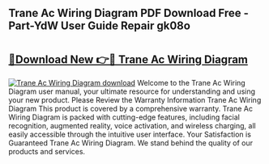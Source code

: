 ## Trane Ac Wiring Diagram PDF Download Free - Part-YdW User Guide Repair gk08o

# <h2><a href="http://dfqzod0.blite.top/?on=Trane+Ac+Wiring+Diagram">🔗Download New 👉🔴 Trane Ac Wiring Diagram</a></h2>

[![Trane Ac Wiring Diagram download](https://i.imgur.com/lujVjoI.png)](http://dfqzod0.blite.top/?on=Trane+Ac+Wiring+Diagram)
Welcome to the Trane Ac Wiring Diagram user manual, your ultimate resource for understanding and using your new product. Please Review the Warranty Information Trane Ac Wiring Diagram This product is covered by a comprehensive warranty. Trane Ac Wiring Diagram is packed with cutting-edge features, including facial recognition, augmented reality, voice activation, and wireless charging, all easily accessible through the intuitive user interface. Your Satisfaction is Guaranteed Trane Ac Wiring Diagram. We stand behind the quality of our products and services.
